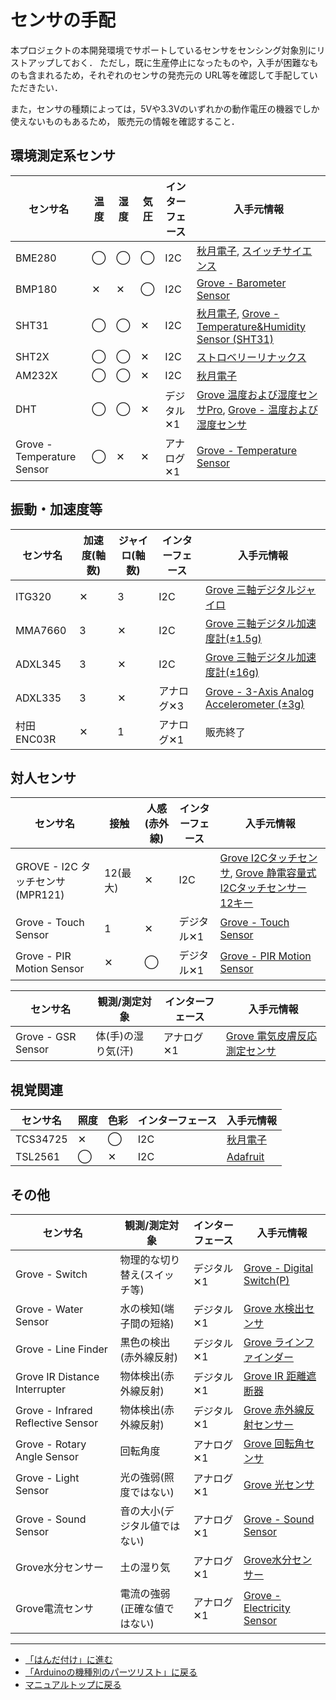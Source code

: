 # センサの手配

本プロジェクトの本開発環境でサポートしているセンサをセンシング対象別にリストアップしておく．
ただし，既に生産停止になったものや，入手が困難なものも含まれるため，それぞれのセンサの発売元の
URL等を確認して手配していただきたい．

また，センサの種類によっては，5Vや3.3Vのいずれかの動作電圧の機器でしか使えないものもあるため，
販売元の情報を確認すること．

## 環境測定系センサ

|センサ名|温度|湿度|気圧|インターフェース|入手元情報|
|---|---|---|---|---|---|
|BME280|◯|◯|◯|I2C|[秋月電子](https://akizukidenshi.com/catalog/g/gK-09421/), [スイッチサイエンス](https://www.switch-science.com/products/2236)|
|BMP180|✕|✕|◯|I2C|[Grove - Barometer Sensor](https://www.seeedstudio.com/Grove-Barometer-Sensor-BMP18-p-1840.html)|
|SHT31|◯|◯|✕|I2C|[秋月電子](https://akizukidenshi.com/catalog/g/gK-12125/), [Grove - Temperature&Humidity Sensor (SHT31)](https://www.seeedstudio.com/Grove-Temperature-Humidity-Sensor-SHT31.html)|
|SHT2X|◯|◯|✕|I2C|[ストロベリーリナックス](https://strawberry-linux.com/catalog/items?code=80021)|
|AM232X|◯|◯|✕|I2C|[秋月電子](https://akizukidenshi.com/catalog/g/gM-10880/)|
|DHT|◯|◯|✕|デジタル✕1|[Grove 温度および湿度センサPro](https://jp.seeedstudio.com/Grove-Temperature-Humidity-Sensor-Pro-AM2302-DHT22.html), [Grove - 温度および湿度センサ](https://jp.seeedstudio.com/Grove-Temperature-Humidity-Sensor-DHT11.html)|
|Grove - Temperature Sensor|◯|✕|✕|アナログ✕1|[Grove - Temperature Sensor](https://jp.seeedstudio.com/Grove-Temperature-Sensor.html)|



## 振動・加速度等

|センサ名|加速度(軸数)|ジャイロ(軸数)|インターフェース|入手元情報|
|---|---|---|---|---|
|ITG320|✕|3|I2C|[Grove 三軸デジタルジャイロ](https://jp.seeedstudio.com/Grove-3-Axis-Digital-Gyro.html)|
|MMA7660|3|✕|I2C|[Grove 三軸デジタル加速度計(±1.5g)](https://jp.seeedstudio.com/Grove-3-Axis-Digital-Accelerometer-1-5g.html)|
|ADXL345|3|✕|I2C|[Grove 三軸デジタル加速度計(±16g)](https://jp.seeedstudio.com/Grove-3-Axis-Digital-Accelerometer-16g.html)|
|ADXL335|3|✕|アナログ✕3|[Grove - 3-Axis Analog Accelerometer (±3g)](https://www.seeedstudio.com/Grove-3-Axis-Analog-Accelerometer-ADXL335.html)|
|村田ENC03R|✕|1|アナログ✕1|販売終了|


## 対人センサ

|センサ名|接触|人感(赤外線)|インターフェース|入手元情報|
|---|---|---|---|---|
|GROVE - I2C タッチセンサ(MPR121)|12(最大)|✕|I2C|[Grove I2Cタッチセンサ](https://jp.seeedstudio.com/Grove-I2C-Touch-Sensor-p-840.html), [Grove 静電容量式I2Cタッチセンサー 12キー](https://jp.seeedstudio.com/Grove-12-Key-Capacitive-I2C-Touch-Sensor-V3-MPR121-p-4694.html)|
|Grove - Touch Sensor|1|✕|デジタル✕1|[Grove - Touch Sensor](https://www.seeedstudio.com/Grove-Touch-Sensor.html)|
|Grove - PIR Motion Sensor|✕|◯|デジタル✕1|[Grove - PIR Motion Sensor](https://www.seeedstudio.com/Grove-PIR-Motion-Sensor.html)|

|センサ名|観測/測定対象|インターフェース|入手元情報|
|---|---|---|---|
|Grove - GSR Sensor|体(手)の湿り気(汗)|アナログ✕1|[Grove 電気皮膚反応測定センサ](https://jp.seeedstudio.com/Grove-GSR-sensor-p-1614.html)|

## 視覚関連

|センサ名|照度|色彩|インターフェース|入手元情報|
|---|---|---|---|---|
|TCS34725|✕|◯|I2C|[秋月電子](https://akizukidenshi.com/catalog/g/gM-08220/)|
|TSL2561|◯|✕|I2C|[Adafruit](https://www.adafruit.com/product/439)|

## その他

|センサ名|観測/測定対象|インターフェース|入手元情報|
|---|---|---|---|
|Grove - Switch|物理的な切り替え(スイッチ等)|デジタル✕1|[Grove - Digital Switch(P)](https://www.seeedstudio.com/Grove-Switch-P.html)|
|Grove - Water Sensor|水の検知(端子間の短絡)|デジタル✕1|[Grove 水検出センサ](https://jp.seeedstudio.com/Grove-Water-Sensor.html)|
|Grove - Line Finder|黒色の検出(赤外線反射)|デジタル✕1|[Grove ラインファインダー](https://jp.seeedstudio.com/Grove-Line-Finder-v1-1.html)|
|Grove IR Distance Interrupter|物体検出(赤外線反射)|デジタル✕1|[Grove IR 距離遮断器](https://jp.seeedstudio.com/Grove-IR-Distance-Interrupter-v1-2.html)|
|Grove - Infrared Reflective Sensor|物体検出(赤外線反射)|デジタル✕1|[Grove 赤外線反射センサー](https://jp.seeedstudio.com/Grove-Infrared-Reflective-Sensor-v1-2.html)|
|Grove - Rotary Angle Sensor|回転角度|アナログ✕1|[Grove 回転角センサ](https://jp.seeedstudio.com/Grove-Rotary-Angle-Sensor.html)|
|Grove - Light Sensor|光の強弱(照度ではない)|アナログ✕1|[Grove 光センサ](https://jp.seeedstudio.com/Grove-Light-Sensor-v1-2-LS06-S-phototransistor.html)|
|Grove - Sound Sensor|音の大小(デジタル値ではない)|アナログ✕1|[Grove - Sound Sensor](https://www.seeedstudio.com/Grove-Sound-Sensor-Based-on-LM358-amplifier-Arduino-Compatible.html)|
|Grove水分センサー|土の湿り気|アナログ✕1|[Grove水分センサー](https://jp.seeedstudio.com/Grove-Moisture-Sensor.html)|
|Grove電流センサ|電流の強弱(正確な値ではない)|アナログ✕1|[Grove - Electricity Sensor](https://www.seeedstudio.com/Grove-Electricity-Sensor.html)|



***
- [「はんだ付け」に進む](Soldering.md)
- [「Arduinoの機種別のパーツリスト」に戻る](Parts_List.md)
- [マニュアルトップに戻る](../Manual.md)
